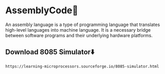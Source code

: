# AssemblyCode🤖
An assembly language is a type of programming language that translates high-level languages into machine language. It is a necessary bridge between software programs and their underlying hardware platforms.

## Download 8085 Simulator⬇️
```
https://learning-microprocessors.sourceforge.io/8085-simulator.html
```
